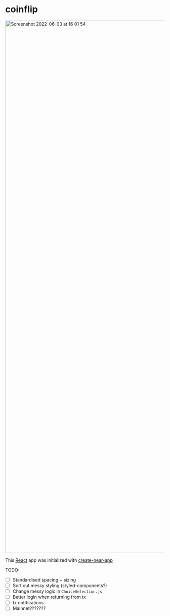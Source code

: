 coinflip
==================

<img width="1680" alt="Screenshot 2022-06-03 at 16 01 54" src="https://user-images.githubusercontent.com/13225248/171880397-e2000303-30f2-431c-9688-6eabfeb49cbd.png">

This [React](https://github.com/facebook/react) app was initialized with [create-near-app](https://github.com/near/create-near-app)

TODO:

- [ ] Standardised spacing + sizing
- [ ] Sort out messy styling (styled-components?)
- [ ] Change messy logic in `ChoiceSelection.js`
- [ ] Better login when returning from tx
- [ ] tx notifications
- [ ] Mainnet???????

